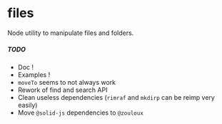 # files

Node utility to manipulate files and folders.

##### TODO

- Doc !
- Examples !
- `moveTo` seems to not always work
- Rework of find and search API
- Clean useless dependencies (`rimraf` and `mkdirp` can be reimp very easily)
- Move `@solid-js` dependencies to `@zouloux`